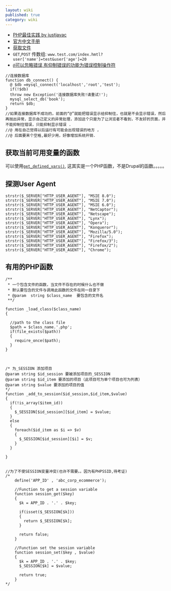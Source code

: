 ```yaml
---
layout: wiki
published: true
category: wiki
---
```


* [PHP最佳实践 by justjavac](http://phpbestpractices.justjavac.com)
* [官方中文手册](http://www.php.net/manual/zh/)
* [获取文件](http://www.ibm.com/developerworks/cn/opensource/os-php-readfiles)
* `GET`,`POST` 传数组: `www.test.com/index.hmtl?user['name']=test&user['age']=20`
* [`@`可以忽略错误,有仰制错误的功能为错误控制操作符](http://www.jb51.net/article/19084.htm)

```
//连接数据库
function db_connect() {
  @ $db =mysql_connect('localhost','root','test');
  if(!$db)
  throw new Exception('连接数据库失败!请重试!');
  mysql_select_db('book');
  return $db;
}
//如果连接数据库不成功的，前面的“@”就能把错误显示给抑制住，也就是不会显示错误，然后再抛出异常，显示自己定义的异常处理，添加这个只是为了让浏览者不看到，不友好的页面，并不能抑制住错误，只能抑制显示错误 .
//@ 用在自己觉得以后运行有可能会出现错误的地方 ， 
//@ 后面要来个空格,最好少用，好像增加系统开销.
```

## 获取当前可用变量的函数
可以使用[`get_defined_vars()`](http://php.net/manual/en/function.get-defined-vars.php), 这其实是一个PHP函数，不是Drupal的函数。。。。。

## 探测User Agent

    strstr($_SERVER["HTTP_USER_AGENT"], "MSIE 8.0");
    strstr($_SERVER["HTTP_USER_AGENT"], "MSIE 7.0");
    strstr($_SERVER["HTTP_USER_AGENT"], "MSIE 6.0");
    strstr($_SERVER["HTTP_USER_AGENT"], "NetCaptor");
    strstr($_SERVER["HTTP_USER_AGENT"], "Netscape");
    strstr($_SERVER["HTTP_USER_AGENT"], "Lynx");
    strstr($_SERVER["HTTP_USER_AGENT"], "Opera");
    strstr($_SERVER["HTTP_USER_AGENT"], "Konqueror");
    strstr($_SERVER["HTTP_USER_AGENT"], "Mozilla/5.0");
    strstr($_SERVER["HTTP_USER_AGENT"], "Firefox");
    strstr($_SERVER["HTTP_USER_AGENT"], "Firefox/3");
    strstr($_SERVER["HTTP_USER_AGENT"], "Firefox/2"); 
    strstr($_SERVER["HTTP_USER_AGENT"], "Chrome");
## 有用的PHP函数
```
/**
 * 一个包含文件的函数，当文件不存在的时候什么也不做
 * 默认要包含的文件与调用此函数的文件在同一目录下
 * @param  string $class_name  要包含的文件名
 **/
 
function _load_class($class_name)
{
  
  //path to the class file
  $path = $class_name.'.php';
  if(file_exists($path))
  {
    require_once($path);
  }
}
 
 
 
/* 为_SESSION 添加项目
@param string $id_session 要被添加项目的_SESSION
@param string $id_item 要添加的项目（此项目可为单个项目也可为列表）
@param string $value 要添加的项目的值 
*/
function _add_to_session($id_session,$id_item,$value)
{
  if(!is_array($item_id))
  {
    $_SESSION[$id_session][$id_item] = $value;
  }
  else
  {
    foreach($id_item as $i => $v)
    {
      $_SESSION[$id_session][$i] = $v;
    }
  }
  
}
 
 
//为了不使SESSION变量冲突(也许不需要。。因为有PHPSSID,待考证)
/*
    define('APP_ID' , 'abc_corp_ecommerce');
 
    //Function to get a session variable
    function session_get($key)
    {
      $k = APP_ID . '.' . $key;
 
      if(isset($_SESSION[$k]))
      {
        return $_SESSION[$k];
      }
 
      return false;
    }
 
    //Function set the session variable
    function session_set($key , $value)
    {
      $k = APP_ID . '.' . $key;
      $_SESSION[$k] = $value;
 
      return true;
    }
*/
```
